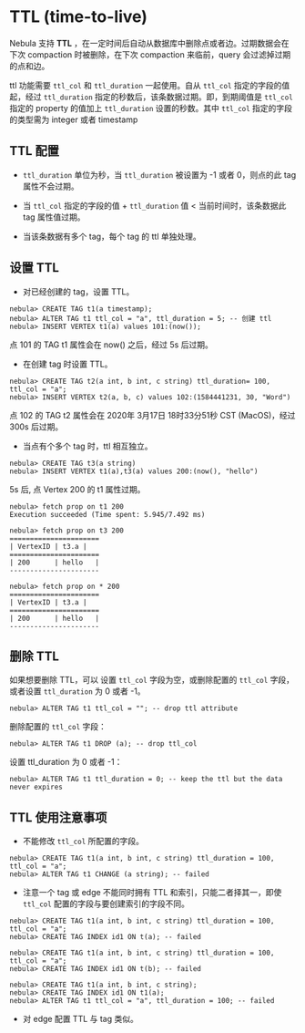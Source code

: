 # TTL (time-to-live)

Nebula 支持 **TTL** ，在一定时间后自动从数据库中删除点或者边。过期数据会在下次 compaction 时被删除，在下次 compaction 来临前，query 会过滤掉过期的点和边。

ttl 功能需要 `ttl_col` 和 `ttl_duration` 一起使用。自从 `ttl_col` 指定的字段的值起，经过 `ttl_duration` 指定的秒数后，该条数据过期。即，到期阈值是 `ttl_col`指定的 property 的值加上 `ttl_duration` 设置的秒数。其中 `ttl_col` 指定的字段的类型需为 integer 或者 timestamp

## TTL 配置

- `ttl_duration` 单位为秒，当 `ttl_duration` 被设置为 -1 或者 0，则点的此 tag 属性不会过期。

- 当 `ttl_col` 指定的字段的值 + `ttl_duration` 值 < 当前时间时，该条数据此 tag 属性值过期。

- 当该条数据有多个 tag，每个 tag 的 ttl 单独处理。


## 设置 TTL

* 对已经创建的 tag，设置 TTL。

```ngql
nebula> CREATE TAG t1(a timestamp);
nebula> ALTER TAG t1 ttl_col = "a", ttl_duration = 5; -- 创建 ttl
nebula> INSERT VERTEX t1(a) values 101:(now());
```
点 101 的 TAG t1 属性会在 now() 之后，经过 5s 后过期。

* 在创建 tag 时设置 TTL。

```ngql
nebula> CREATE TAG t2(a int, b int, c string) ttl_duration= 100, ttl_col = "a";
nebula> INSERT VERTEX t2(a, b, c) values 102:(1584441231, 30, "Word")
```
点 102 的 TAG t2 属性会在 2020年 3月17日 18时33分51秒 CST (MacOS)，经过 300s 后过期。

* 当点有个多个 tag 时，ttl 相互独立。

```ngql
nebula> CREATE TAG t3(a string)
nebula> INSERT VERTEX t1(a),t3(a) values 200:(now(), "hello")
```

5s 后, 点 Vertex 200 的 t1 属性过期。

```ngql
nebula> fetch prop on t1 200
Execution succeeded (Time spent: 5.945/7.492 ms)

nebula> fetch prop on t3 200
======================
| VertexID | t3.a |
======================
| 200      | hello   |
----------------------

nebula> fetch prop on * 200
======================
| VertexID | t3.a |
======================
| 200      | hello   |
----------------------
```


## 删除 TTL

如果想要删除 TTL，可以 设置 `ttl_col` 字段为空，或删除配置的 `ttl_col` 字段，或者设置 `ttl_duration` 为 0 或者 -1。


```ngql
nebula> ALTER TAG t1 ttl_col = ""; -- drop ttl attribute
```

删除配置的 `ttl_col` 字段：

```ngql
nebula> ALTER TAG t1 DROP (a); -- drop ttl_col
```

设置 ttl_duration 为 0 或者 -1：

```ngql
nebula> ALTER TAG t1 ttl_duration = 0; -- keep the ttl but the data never expires
```

## TTL 使用注意事项

- 不能修改 `ttl_col` 所配置的字段。

``` ngql
nebula> CREATE TAG t1(a int, b int, c string) ttl_duration = 100, ttl_col = "a";
nebula> ALTER TAG t1 CHANGE (a string); -- failed
```

- 注意一个 tag 或 edge 不能同时拥有 TTL 和索引，只能二者择其一，即使 `ttl_col` 配置的字段与要创建索引的字段不同。

``` ngql
nebula> CREATE TAG t1(a int, b int, c string) ttl_duration = 100, ttl_col = "a";
nebula> CREATE TAG INDEX id1 ON t(a); -- failed
```

``` ngql
nebula> CREATE TAG t1(a int, b int, c string) ttl_duration = 100, ttl_col = "a";
nebula> CREATE TAG INDEX id1 ON t(b); -- failed
```

```ngql
nebula> CREATE TAG t1(a int, b int, c string);
nebula> CREATE TAG INDEX id1 ON t1(a);
nebula> ALTER TAG t1 ttl_col = "a", ttl_duration = 100; -- failed
```

- 对 edge 配置 TTL 与 tag 类似。
